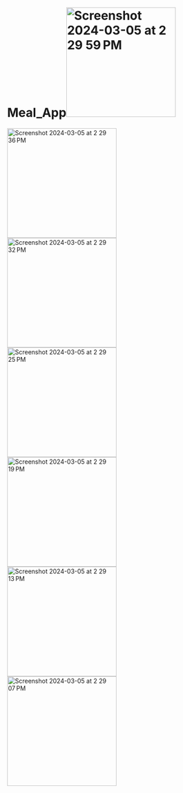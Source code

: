 # Meal_App<img width="253" alt="Screenshot 2024-03-05 at 2 29 59 PM" src="https://github.com/shivamyadav48/Meal_App/assets/123585347/e3e05444-a17d-449f-aabe-ce52f49dc302">
<img width="253" alt="Screenshot 2024-03-05 at 2 29 36 PM" src="https://github.com/shivamyadav48/Meal_App/assets/123585347/e1e35b40-b5b7-4806-89c3-a0a22af5a508">
<img width="253" alt="Screenshot 2024-03-05 at 2 29 32 PM" src="https://github.com/shivamyadav48/Meal_App/assets/123585347/bd161d82-7635-4034-a91b-7673348d2774">
<img width="253" alt="Screenshot 2024-03-05 at 2 29 25 PM" src="https://github.com/shivamyadav48/Meal_App/assets/123585347/e0858d32-06e5-4b0b-8813-fbe9e1b337f6">
<img width="253" alt="Screenshot 2024-03-05 at 2 29 19 PM" src="https://github.com/shivamyadav48/Meal_App/assets/123585347/d1861d7d-6aef-459a-bae4-92a584c2f587">
<img width="253" alt="Screenshot 2024-03-05 at 2 29 13 PM" src="https://github.com/shivamyadav48/Meal_App/assets/123585347/0e7f1477-a958-426f-845a-aa5c3ede413e">
<img width="253" alt="Screenshot 2024-03-05 at 2 29 07 PM" src="https://github.com/shivamyadav48/Meal_App/assets/123585347/1a796579-0b5c-42b8-8f61-bafe929774e7">
